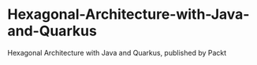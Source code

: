# Hexagonal-Architecture-with-Java-and-Quarkus
Hexagonal Architecture with Java and Quarkus, published by Packt
